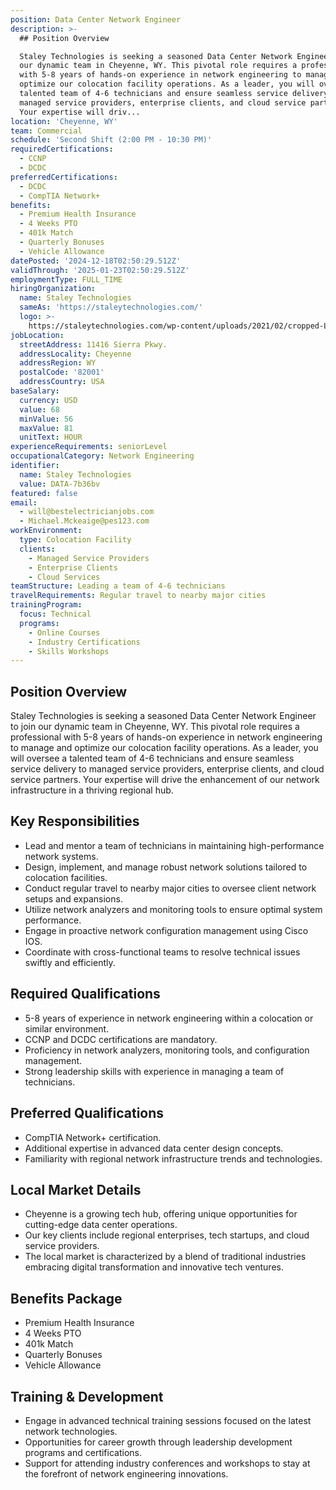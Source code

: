 ```yaml
---
position: Data Center Network Engineer
description: >-
  ## Position Overview

  Staley Technologies is seeking a seasoned Data Center Network Engineer to join
  our dynamic team in Cheyenne, WY. This pivotal role requires a professional
  with 5-8 years of hands-on experience in network engineering to manage and
  optimize our colocation facility operations. As a leader, you will oversee a
  talented team of 4-6 technicians and ensure seamless service delivery to
  managed service providers, enterprise clients, and cloud service partners.
  Your expertise will driv...
location: 'Cheyenne, WY'
team: Commercial
schedule: 'Second Shift (2:00 PM - 10:30 PM)'
requiredCertifications:
  - CCNP
  - DCDC
preferredCertifications:
  - DCDC
  - CompTIA Network+
benefits:
  - Premium Health Insurance
  - 4 Weeks PTO
  - 401k Match
  - Quarterly Bonuses
  - Vehicle Allowance
datePosted: '2024-12-18T02:50:29.512Z'
validThrough: '2025-01-23T02:50:29.512Z'
employmentType: FULL_TIME
hiringOrganization:
  name: Staley Technologies
  sameAs: 'https://staleytechnologies.com/'
  logo: >-
    https://staleytechnologies.com/wp-content/uploads/2021/02/cropped-Logo_StaleyTechnologies.png
jobLocation:
  streetAddress: 11416 Sierra Pkwy.
  addressLocality: Cheyenne
  addressRegion: WY
  postalCode: '82001'
  addressCountry: USA
baseSalary:
  currency: USD
  value: 68
  minValue: 56
  maxValue: 81
  unitText: HOUR
experienceRequirements: seniorLevel
occupationalCategory: Network Engineering
identifier:
  name: Staley Technologies
  value: DATA-7b36bv
featured: false
email:
  - will@bestelectricianjobs.com
  - Michael.Mckeaige@pes123.com
workEnvironment:
  type: Colocation Facility
  clients:
    - Managed Service Providers
    - Enterprise Clients
    - Cloud Services
teamStructure: Leading a team of 4-6 technicians
travelRequirements: Regular travel to nearby major cities
trainingProgram:
  focus: Technical
  programs:
    - Online Courses
    - Industry Certifications
    - Skills Workshops
---
```




## Position Overview
Staley Technologies is seeking a seasoned Data Center Network Engineer to join our dynamic team in Cheyenne, WY. This pivotal role requires a professional with 5-8 years of hands-on experience in network engineering to manage and optimize our colocation facility operations. As a leader, you will oversee a talented team of 4-6 technicians and ensure seamless service delivery to managed service providers, enterprise clients, and cloud service partners. Your expertise will drive the enhancement of our network infrastructure in a thriving regional hub.

## Key Responsibilities
- Lead and mentor a team of technicians in maintaining high-performance network systems.
- Design, implement, and manage robust network solutions tailored to colocation facilities.
- Conduct regular travel to nearby major cities to oversee client network setups and expansions.
- Utilize network analyzers and monitoring tools to ensure optimal system performance.
- Engage in proactive network configuration management using Cisco IOS.
- Coordinate with cross-functional teams to resolve technical issues swiftly and efficiently.

## Required Qualifications
- 5-8 years of experience in network engineering within a colocation or similar environment.
- CCNP and DCDC certifications are mandatory.
- Proficiency in network analyzers, monitoring tools, and configuration management.
- Strong leadership skills with experience in managing a team of technicians.

## Preferred Qualifications
- CompTIA Network+ certification.
- Additional expertise in advanced data center design concepts.
- Familiarity with regional network infrastructure trends and technologies.

## Local Market Details
- Cheyenne is a growing tech hub, offering unique opportunities for cutting-edge data center operations.
- Our key clients include regional enterprises, tech startups, and cloud service providers.
- The local market is characterized by a blend of traditional industries embracing digital transformation and innovative tech ventures.

## Benefits Package
- Premium Health Insurance
- 4 Weeks PTO
- 401k Match
- Quarterly Bonuses
- Vehicle Allowance

## Training & Development
- Engage in advanced technical training sessions focused on the latest network technologies.
- Opportunities for career growth through leadership development programs and certifications.
- Support for attending industry conferences and workshops to stay at the forefront of network engineering innovations.
